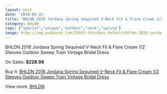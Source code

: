 ```yaml
---
layout: post
date: '2018-05-31'
title: "BHLDN 2018 Jordana Spring Sequined V-Neck Fit & Flare Cream 1/2 Sleeves Outdoor Sweep Train Vintage Bridal Dress"
category: BHLDN
tags: ["special","unique","outdoor","neck","spring"]
image: http://img.eudances.com/29991-thickbox_default/bhldn-2018-jordana-spring-sequined-v-neck-fit-flare-cream-1-2-sleeves-outdoor-sweep-train-vintage-bridal-dress.jpg
---
```

BHLDN 2018 Jordana Spring Sequined V-Neck Fit & Flare Cream 1/2 Sleeves Outdoor Sweep Train Vintage Bridal Dress

On Sales: **$228.98**
<a href="https://www.eudances.com/en/bhldn/9636-bhldn-2018-jordana-spring-sequined-v-neck-fit-flare-cream-1-2-sleeves-outdoor-sweep-train-vintage-bridal-dress.html"><amp-img layout="responsive" width="600" height="600" src="//img.eudances.com/29991-thickbox_default/bhldn-2018-jordana-spring-sequined-v-neck-fit-flare-cream-1-2-sleeves-outdoor-sweep-train-vintage-bridal-dress.jpg" alt="BHLDN 2018 Jordana Spring Sequined V-Neck Fit & Flare Cream 1/2 Sleeves Outdoor Sweep Train Vintage Bridal Dress 0" /></a>
<a href="https://www.eudances.com/en/bhldn/9636-bhldn-2018-jordana-spring-sequined-v-neck-fit-flare-cream-1-2-sleeves-outdoor-sweep-train-vintage-bridal-dress.html"><amp-img layout="responsive" width="600" height="600" src="//img.eudances.com/29997-thickbox_default/bhldn-2018-jordana-spring-sequined-v-neck-fit-flare-cream-1-2-sleeves-outdoor-sweep-train-vintage-bridal-dress.jpg" alt="BHLDN 2018 Jordana Spring Sequined V-Neck Fit & Flare Cream 1/2 Sleeves Outdoor Sweep Train Vintage Bridal Dress 1" /></a>
<a href="https://www.eudances.com/en/bhldn/9636-bhldn-2018-jordana-spring-sequined-v-neck-fit-flare-cream-1-2-sleeves-outdoor-sweep-train-vintage-bridal-dress.html"><amp-img layout="responsive" width="600" height="600" src="//img.eudances.com/29996-thickbox_default/bhldn-2018-jordana-spring-sequined-v-neck-fit-flare-cream-1-2-sleeves-outdoor-sweep-train-vintage-bridal-dress.jpg" alt="BHLDN 2018 Jordana Spring Sequined V-Neck Fit & Flare Cream 1/2 Sleeves Outdoor Sweep Train Vintage Bridal Dress 2" /></a>
<a href="https://www.eudances.com/en/bhldn/9636-bhldn-2018-jordana-spring-sequined-v-neck-fit-flare-cream-1-2-sleeves-outdoor-sweep-train-vintage-bridal-dress.html"><amp-img layout="responsive" width="600" height="600" src="//img.eudances.com/29995-thickbox_default/bhldn-2018-jordana-spring-sequined-v-neck-fit-flare-cream-1-2-sleeves-outdoor-sweep-train-vintage-bridal-dress.jpg" alt="BHLDN 2018 Jordana Spring Sequined V-Neck Fit & Flare Cream 1/2 Sleeves Outdoor Sweep Train Vintage Bridal Dress 3" /></a>
<a href="https://www.eudances.com/en/bhldn/9636-bhldn-2018-jordana-spring-sequined-v-neck-fit-flare-cream-1-2-sleeves-outdoor-sweep-train-vintage-bridal-dress.html"><amp-img layout="responsive" width="600" height="600" src="//img.eudances.com/29994-thickbox_default/bhldn-2018-jordana-spring-sequined-v-neck-fit-flare-cream-1-2-sleeves-outdoor-sweep-train-vintage-bridal-dress.jpg" alt="BHLDN 2018 Jordana Spring Sequined V-Neck Fit & Flare Cream 1/2 Sleeves Outdoor Sweep Train Vintage Bridal Dress 4" /></a>
<a href="https://www.eudances.com/en/bhldn/9636-bhldn-2018-jordana-spring-sequined-v-neck-fit-flare-cream-1-2-sleeves-outdoor-sweep-train-vintage-bridal-dress.html"><amp-img layout="responsive" width="600" height="600" src="//img.eudances.com/29993-thickbox_default/bhldn-2018-jordana-spring-sequined-v-neck-fit-flare-cream-1-2-sleeves-outdoor-sweep-train-vintage-bridal-dress.jpg" alt="BHLDN 2018 Jordana Spring Sequined V-Neck Fit & Flare Cream 1/2 Sleeves Outdoor Sweep Train Vintage Bridal Dress 5" /></a>
<a href="https://www.eudances.com/en/bhldn/9636-bhldn-2018-jordana-spring-sequined-v-neck-fit-flare-cream-1-2-sleeves-outdoor-sweep-train-vintage-bridal-dress.html"><amp-img layout="responsive" width="600" height="600" src="//img.eudances.com/29992-thickbox_default/bhldn-2018-jordana-spring-sequined-v-neck-fit-flare-cream-1-2-sleeves-outdoor-sweep-train-vintage-bridal-dress.jpg" alt="BHLDN 2018 Jordana Spring Sequined V-Neck Fit & Flare Cream 1/2 Sleeves Outdoor Sweep Train Vintage Bridal Dress 6" /></a>

Buy it: [BHLDN 2018 Jordana Spring Sequined V-Neck Fit & Flare Cream 1/2 Sleeves Outdoor Sweep Train Vintage Bridal Dress](https://www.eudances.com/en/bhldn/9636-bhldn-2018-jordana-spring-sequined-v-neck-fit-flare-cream-1-2-sleeves-outdoor-sweep-train-vintage-bridal-dress.html "BHLDN 2018 Jordana Spring Sequined V-Neck Fit & Flare Cream 1/2 Sleeves Outdoor Sweep Train Vintage Bridal Dress")

View more: [BHLDN](https://www.eudances.com/en/124-bhldn "BHLDN")